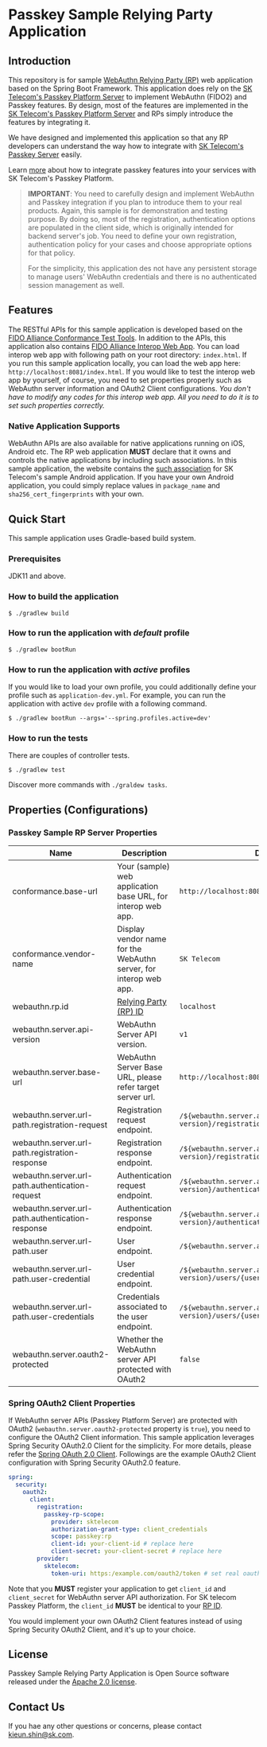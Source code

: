 # Passkey Sample Relying Party Application

## Introduction

This repository is for sample [WebAuthn Relying Party (RP)](https://w3c.github.io/webauthn/#webauthn-relying-party) web application based on the Spring Boot Framework.
This application does rely on the [SK Telecom's Passkey Platform Server](https://passkey.sktelecom.com) to implement WebAuthn (FIDO2) and Passkey features.
By design, most of the features are implemented in the [SK Telecom's Passkey Platform Server](https://passkey.sktelecom.com) and RPs simply introduce the features by integrating it.

We have designed and implemented this application so that any RP developers can understand the way how to integrate with [SK Telecom's Passkey Server](https://passkey.sktelecom.com) easily.

Learn [more](https://api.passkey-sktelecom.com/docs/api.html) about how to integrate passkey features into your services with SK Telecom's Passkey Platform.

> **IMPORTANT**: You need to carefully design and implement WebAuthn and Passkey integration if you plan to introduce them to your real products.
> Again, this sample is for demonstration and testing purpose. By doing so, most of the registration, authentication options are populated in the client side,
> which is originally intended for backend server's job. You need to define your own registration, authentication policy for your cases and choose appropriate options for that policy. 
> 
> For the simplicity, this application des not have any persistent storage to manage users' WebAuthn credentials and there is no authenticated session management as well.

## Features

The RESTful APIs for this sample application is developed based on the [FIDO Alliance Conformance Test Tools](https://github.com/fido-alliance/conformance-test-tools-resources).
In addition to the APIs, this application also contains [FIDO Alliance Interop Web App](https://github.com/fido-alliance/fido2-interop-webapp).
You can load interop web app with following path on your root directory: `index.html`. If you run this sample application locally, you can load the web app here: `http://localhost:8081/index.html`.
If you would like to test the interop web app by yourself, of course, you need to set properties properly such as WebAuthn server information and OAuth2 Client configurations.
_You don't have to modify any codes for this interop web app. All you need to do it is to set such properties correctly._

### Native Application Supports

WebAuthn APIs are also available for native applications running on iOS, Android etc. The RP web application **MUST** declare that it owns and controls the native applications by including such associations.
In this sample application, the website contains the [such association](src/main/resources/static/.well-known/assetlinks.json) for SK Telecom's sample Android application.
If you have your own Android application, you could simply replace values in `package_name` and `sha256_cert_fingerprints` with your own.

## Quick Start

This sample application uses Gradle-based build system. 

### Prerequisites

JDK11 and above.

### How to build the application

```shell
$ ./gradlew build
```

### How to run the application with _default_ profile

```shell
$ ./gradlew bootRun
```

### How to run the application with _active_ profiles

If you would like to load your own profile, you could additionally define your profile such as `application-dev.yml`.
For example, you can run the application with active `dev` profile with a following command.

```shell
$ ./gradlew bootRun --args='--spring.profiles.active=dev'
```

### How to run the tests

There are couples of controller tests.
```shell
$ ./gradlew test
```
Discover more commands with `./graldew tasks`.

## Properties (Configurations)

### Passkey Sample RP Server Properties

| Name                                             | Description                                                       | Default Value                                                               |
|--------------------------------------------------|-------------------------------------------------------------------|-----------------------------------------------------------------------------|
| conformance.base-url                             | Your (sample) web application base URL, for interop web app.      | `http://localhost:8081`                                                     |
| conformance.vendor-name                          | Display vendor name for the WebAuthn server, for interop web app. | `SK Telecom`                                                                |
| webauthn.rp.id                                   | [Relying Party (RP) ID](https://w3c.github.io/webauthn/#rp-id)    | `localhost`                                                                 |
| webauthn.server.api-version                      | WebAuthn Server API version.                                      | `v1`                                                                        |
| webauthn.server.base-url                         | WebAuthn Server Base URL, please refer target server url.         | `http://localhost:8080`                                                     |
| webauthn.server.url-path.registration-request    | Registration request endpoint.                                    | `/${webauthn.server.api-version}/registration/request`                      |
| webauthn.server.url-path.registration-response   | Registration response endpoint.                                   | `/${webauthn.server.api-version}/registration/response`                     |
| webauthn.server.url-path.authentication-request  | Authentication request endpoint.                                  | `/${webauthn.server.api-version}/authentication/request`                    |
| webauthn.server.url-path.authentication-response | Authentication response endpoint.                                 | `/${webauthn.server.api-version}/authentication/response`                   |
| webauthn.server.url-path.user                    | User endpoint.                                                    | `/${webauthn.server.api-version}/users/{userId}`                            |
| webauthn.server.url-path.user-credential         | User credential endpoint.                                         | `/${webauthn.server.api-version}/users/{userId}/credentials/{credentialId}` |
| webauthn.server.url-path.user-credentials        | Credentials associated to the user endpoint.                      | `/${webauthn.server.api-version}/users/{userId}/credentials`                |
| webauthn.server.oauth2-protected                 | Whether the WebAuthn server API protected with OAuth2             | `false`                                                                     |

### Spring OAuth2 Client Properties

If WebAuthn server APIs (Passkey Platform Server) are protected with OAuth2 (`webauthn.server.oauth2-protected` property is `true`), you need to configure the OAuth2 Client information.
This sample application leverages Spring Security OAuth2.0 Client for the simplicity.
For more details, please refer the [Spring OAuth 2.0 Client](https://docs.spring.io/spring-security/reference/reactive/oauth2/client/index.html).
Followings are the example OAuth2 Client configuration with Spring Security OAuth2.0 feature.

```yaml
spring:
  security:
    oauth2:
      client:
        registration:
          passkey-rp-scope:
            provider: sktelecom
            authorization-grant-type: client_credentials
            scope: passkey:rp
            client-id: your-client-id # replace here
            client-secret: your-client-secret # replace here
        provider:
          sktelecom:
            token-uri: https:/example.com/oauth2/token # set real oauth2 server token endpoint uri
```

Note that you **MUST** register your application to get `client_id` and `client_secret` for WebAuthn server API authorization.
For SK telecom Passkey Platform, the `client_id` **MUST** be identical to your [RP ID](https://w3c.github.io/webauthn/#rp-id).

You would implement your own OAuth2 Client features instead of using Spring Security OAuth2 Client, and it's up to your choice.

## License

Passkey Sample Relying Party Application is Open Source software released under
the [Apache 2.0 license](http://www.apache.org/licenses/LICENSE-2.0.html).

## Contact Us

If you hae any other questions or concerns, please contact [kieun.shin@sk.com](mailto:kieun.shin@sk.com).

